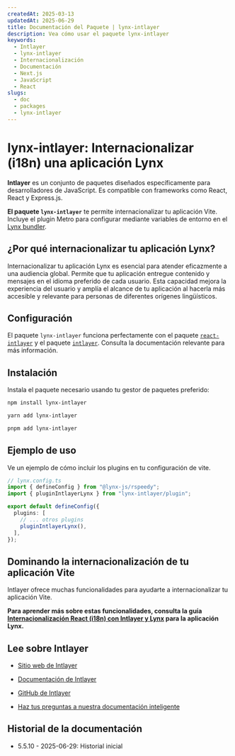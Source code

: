 ```yaml
---
createdAt: 2025-03-13
updatedAt: 2025-06-29
title: Documentación del Paquete | lynx-intlayer
description: Vea cómo usar el paquete lynx-intlayer
keywords:
  - Intlayer
  - lynx-intlayer
  - Internacionalización
  - Documentación
  - Next.js
  - JavaScript
  - React
slugs:
  - doc
  - packages
  - lynx-intlayer
---
```


# lynx-intlayer: Internacionalizar (i18n) una aplicación Lynx

**Intlayer** es un conjunto de paquetes diseñados específicamente para desarrolladores de JavaScript. Es compatible con frameworks como React, React y Express.js.

**El paquete `lynx-intlayer`** te permite internacionalizar tu aplicación Vite. Incluye el plugin Metro para configurar mediante variables de entorno en el [Lynx bundler](https://lynxjs.org/index.html).

## ¿Por qué internacionalizar tu aplicación Lynx?

Internacionalizar tu aplicación Lynx es esencial para atender eficazmente a una audiencia global. Permite que tu aplicación entregue contenido y mensajes en el idioma preferido de cada usuario. Esta capacidad mejora la experiencia del usuario y amplía el alcance de tu aplicación al hacerla más accesible y relevante para personas de diferentes orígenes lingüísticos.

## Configuración

El paquete `lynx-intlayer` funciona perfectamente con el paquete [`react-intlayer`](https://github.com/aymericzip/intlayer/blob/main/docs/docs/es/packages/react-intlayer/index.md) y el paquete [`intlayer`](https://github.com/aymericzip/intlayer/blob/main/docs/docs/es/packages/intlayer/index.md). Consulta la documentación relevante para más información.

## Instalación

Instala el paquete necesario usando tu gestor de paquetes preferido:

```bash packageManager="npm"
npm install lynx-intlayer
```

```bash packageManager="yarn"
yarn add lynx-intlayer
```

```bash packageManager="pnpm"
pnpm add lynx-intlayer
```

## Ejemplo de uso

Ve un ejemplo de cómo incluir los plugins en tu configuración de vite.

```ts
// lynx.config.ts
import { defineConfig } from "@lynx-js/rspeedy";
import { pluginIntlayerLynx } from "lynx-intlayer/plugin";

export default defineConfig({
  plugins: [
    // ... otros plugins
    pluginIntlayerLynx(),
  ],
});
```

## Dominando la internacionalización de tu aplicación Vite

Intlayer ofrece muchas funcionalidades para ayudarte a internacionalizar tu aplicación Vite.

**Para aprender más sobre estas funcionalidades, consulta la guía [Internacionalización React (i18n) con Intlayer y Lynx](https://github.com/aymericzip/intlayer/blob/main/docs/docs/es/intlayer_with_lynx+react.md) para la aplicación Lynx.**

## Lee sobre Intlayer

- [Sitio web de Intlayer](https://intlayer.org)
- [Documentación de Intlayer](https://intlayer.org/doc)
- [GitHub de Intlayer](https://github.com/aymericzip/intlayer)

- [Haz tus preguntas a nuestra documentación inteligente](https://intlayer.org/doc/chat)

## Historial de la documentación

- 5.5.10 - 2025-06-29: Historial inicial
